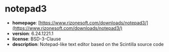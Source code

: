# notepad3

- **homepage**: [https://www.rizonesoft.com/downloads/notepad3/](https://www.rizonesoft.com/downloads/notepad3/)
- **version**: 6.24.1221.1
- **license**: BSD-3-Clause
- **description**: Notepad-like text editor based on the Scintilla source code

